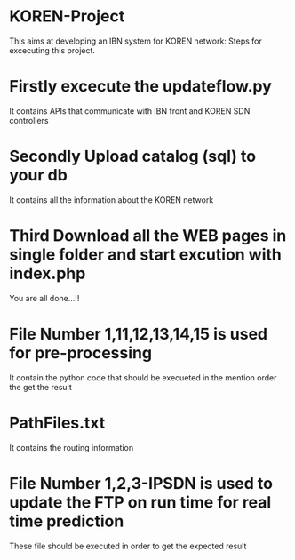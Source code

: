 # KOREN-Project
This aims at developing an IBN system for KOREN network: Steps for excecuting this project.
# Firstly excecute the updateflow.py
It contains APIs that communicate with IBN front and KOREN SDN controllers
# Secondly Upload catalog (sql) to your db
It contains all the information about the KOREN network
# Third Download all the WEB pages in single folder and start excution with index.php
You are all done...!!
# File Number 1,11,12,13,14,15 is used for pre-processing
It contain the python code that should be execueted in the mention order the get the result
# PathFiles.txt
It contains the routing information
# File Number 1,2,3-IPSDN is used to update the FTP on run time for real time prediction
These file should be executed in order to get the expected result
